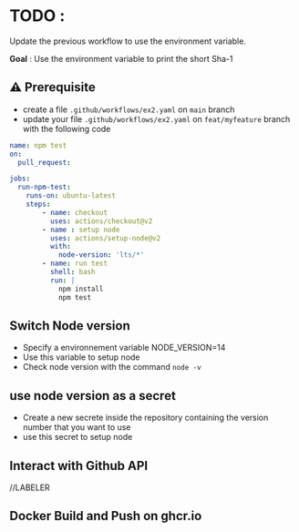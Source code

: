 # TODO :

Update the previous workflow to use the environment variable.

**Goal** : Use the environment variable to print the short Sha-1 

## ⚠️ Prerequisite

* create a file `.github/workflows/ex2.yaml` on `main` branch
* update your file `.github/workflows/ex2.yaml` on `feat/myfeature` branch with the following code

```yaml   
name: npm test
on: 
  pull_request:

jobs:
  run-npm-test:
    runs-on: ubuntu-latest
    steps:
        - name: checkout
          uses: actions/checkout@v2
        - name : setup node
          uses: actions/setup-node@v2
          with:
            node-version: 'lts/*'
        - name: run test
          shell: bash
          run: |
            npm install
            npm test
```

## Switch Node version
 
* Specify a environnement variable NODE_VERSION=14
* Use this variable to setup node
* Check node version with the command `node -v`

## use node version as a secret

* Create a new secrete inside the repository containing the version number that you want to use 
* use this secret to setup node

## Interact with Github API

//LABELER

## Docker Build and Push on ghcr.io

